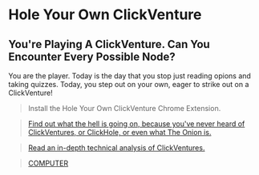 # Hole Your Own ClickVenture

## You're Playing A ClickVenture. Can You Encounter Every Possible Node?

You are the player. Today is the day that you stop just reading opions and taking quizzes. Today, you step out on your own, eager to strike out on a ClickVenture!

> Install the Hole Your Own ClickVenture Chrome Extension.

> [Find out what the hell is going on, because you've never heard of ClickVentures, or ClickHole, or even what The Onion is.][wiki]

> [Read an in-depth technical analysis of ClickVentures.][tech]

> [COMPUTER][4009]

[wiki]: https://github.com/stuartpb/hole-your-own-clickventure/wiki
[tech]: https://github.com/stuartpb/hole-your-own-clickventure/wiki/ClickVenture-Teardown
[4009]: http://www.clickhole.com/clickventure/youre-computer-can-you-pass-turing-test-4009
